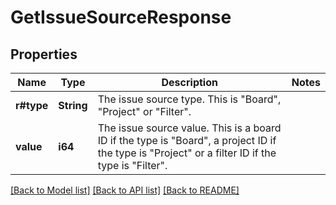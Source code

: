 # GetIssueSourceResponse

## Properties

Name | Type | Description | Notes
------------ | ------------- | ------------- | -------------
**r#type** | **String** | The issue source type. This is \"Board\", \"Project\" or \"Filter\". | 
**value** | **i64** | The issue source value. This is a board ID if the type is \"Board\", a project ID if the type is \"Project\" or a filter ID if the type is \"Filter\". | 

[[Back to Model list]](../README.md#documentation-for-models) [[Back to API list]](../README.md#documentation-for-api-endpoints) [[Back to README]](../README.md)


